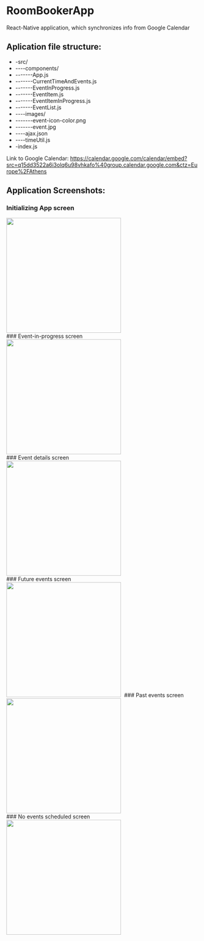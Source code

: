 # RoomBookerApp
React-Native application, which synchronizes info from Google Calendar



## Aplication file structure:
* -src/
* ----components/
* -------App.js
* -------CurrentTimeAndEvents.js
* -------EventInProgress.js
* -------EventItem.js
* -------EventItemInProgress.js
* -------EventList.js
* ----images/
* -------event-icon-color.png
* -------event.jpg
* ----ajax.json
* ----timeUtil.js
* -index.js

Link to Google Calendar: https://calendar.google.com/calendar/embed?src=q15dd3522a6i3olq6u98vhkafo%40group.calendar.google.com&ctz=Europe%2FAthens

## Application Screenshots:
### Initializing App screen
<kbd>
  <img src="/Screenshots/SimulatorScreen_01.png" width="300"/>
</kbd>
</br>
### Event-in-progress screen </br>
<kbd>
  <img src="/Screenshots/SimulatorScreen_02.png" width="300"/>
</kbd>
</br>
### Event details screen</br>
<kbd>
  <img src="/Screenshots/SimulatorScreen_03.png" width="300"/>
</kbd>
</br>
### Future events screen</br>
<kbd>
  <img src="/Screenshots/SimulatorScreen_04.png" width="300"/>
</kbd>
### Past events screen</br>
<kbd>
  <img src="/Screenshots/SimulatorScreen_05.png" width="300"/>
</kbd>
</br>
### No events scheduled screen</br>
<kbd>
  <img src="/Screenshots/SimulatorScreen_06.png" width="300"/>
</kbd>
</br>


